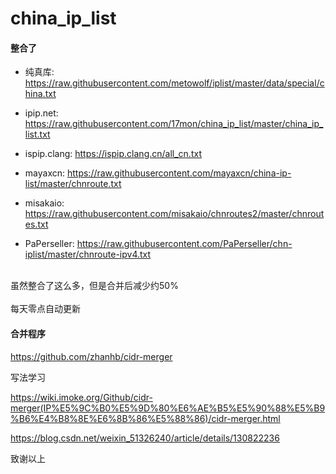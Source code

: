 # china_ip_list

#### 整合了

- 纯真库: https://raw.githubusercontent.com/metowolf/iplist/master/data/special/china.txt


- ipip.net: https://raw.githubusercontent.com/17mon/china_ip_list/master/china_ip_list.txt

- ispip.clang: https://ispip.clang.cn/all_cn.txt

- mayaxcn: https://raw.githubusercontent.com/mayaxcn/china-ip-list/master/chnroute.txt

- misakaio: https://raw.githubusercontent.com/misakaio/chnroutes2/master/chnroutes.txt

- PaPerseller: https://raw.githubusercontent.com/PaPerseller/chn-iplist/master/chnroute-ipv4.txt
<br/>
虽然整合了这么多，但是合并后减少约50%
<br/>
<br/>
每天零点自动更新

#### 合并程序

https://github.com/zhanhb/cidr-merger

写法学习

https://wiki.imoke.org/Github/cidr-merger(IP%E5%9C%B0%E5%9D%80%E6%AE%B5%E5%90%88%E5%B9%B6%E4%B8%8E%E6%8B%86%E5%88%86)/cidr-merger.html

https://blog.csdn.net/weixin_51326240/article/details/130822236

致谢以上
